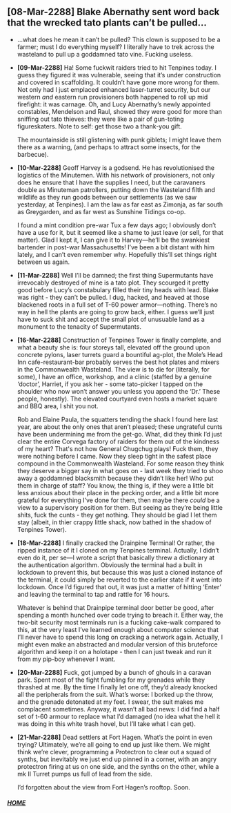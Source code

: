 ## [08-Mar-2288] Blake Abernathy sent word back that the wrecked tato plants can’t be pulled... 

* …what does he mean it can’t be pulled? This clown is supposed to be a farmer; must I do everything myself? I literally have to trek across the wasteland to pull up a goddamned tato vine. Fucking useless.
* __[09-Mar-2288]__ Ha! Some fuckwit raiders tried to hit Tenpines today. I guess they figured it was vulnerable, seeing that it’s under construction and covered in scaffolding. It couldn’t have gone more wrong for them. Not only had I just emplaced enhanced laser-turret security, but our western *and* eastern run provisioners both happened to roll up mid firefight: it was carnage. Oh, and Lucy Abernathy’s newly appointed constables, Mendelson and Raul, showed they were good for more than sniffing out tato thieves: they were like a pair of gun-toting figureskaters. Note to self: get those two a thank-you gift.

  The mountainside is still glistening with punk giblets; I might leave them there as a warning, (and perhaps to attract some insects, for the barbecue).
  
* __[10-Mar-2288]__ Geoff Harvey is a godsend. He has revolutionised the logistics of the Minutemen. With his network of provisioners, not only does he ensure that I have the supplies I need, but the caravaners double as Minuteman patrollers, putting down the Wasteland filth and wildlife as they run goods between our settlements (as we saw yesterday, at Tenpines). I am the law as far east as Zimonja, as far south as Greygarden, and as far west as Sunshine Tidings co-op. 

  I found a mint condition pre-war Tux a few days ago; I obviously don’t have a use for it, but it seemed like a shame to just leave (or sell, for that matter). Glad I kept it, I can give it to Harvey—he’ll be the swankiest bartender in post-war Massachusetts! I’ve been a bit distant with him lately, and I can’t even remember why. Hopefully this’ll set things right between us again.
  
* __[11-Mar-2288]__ Well I’ll be damned; the first thing Supermutants have irrevocably destroyed of mine is a tato plot. They scourged it pretty good before Lucy’s constabulary filled their tiny heads with lead. Blake was right - they can’t be pulled. I dug, hacked, and heaved at those blackened roots in a full set of T-60 power armor—nothing. There’s no way in hell the plants are going to grow back, either. I guess we’ll just have to suck shit and accept the small plot of unusuable land as a monument to the tenacity of Supermutants.

* __[16-Mar-2288]__ Construction of Tenpines Tower is finally complete, and what a beauty she is: four storeys tall, elevated off the ground upon concrete pylons, laser turrets guard a bountiful ag-plot, the Mole’s Head Inn cafe-restaurant-bar probably serves the best hot plates and mixers in the Commonwealth Wasteland. The view is to die for (literally, for some), I have an office, workshop, and a clinic (staffed by a genuine ‘doctor’, Harriet, if you ask her - some tato-picker I tapped on the shoulder who now won’t answer you unless you append the ‘Dr.’ These people, honestly). The elevated courtyard even hosts a market square and BBQ area, I shit you not. 

  Rob and Elaine Paula, the squatters tending the shack I found here last year, are about the only ones that aren’t pleased; these ungrateful cunts have been undermining me from the get-go. What, did they think I’d just clear the entire Corvega factory of raiders for them out of the kindness of my heart? That's not how General Chugchug plays! Fuck them, they were nothing before I came. Now they sleep tight in the safest place compound in the Commonwealth Wasteland. For some reason they think they deserve a bigger say in what goes on - last week they tried to shoo away a goddamned blacksmith because they didn’t like her! Who put them in charge of staff? You know, the thing is, if they were a little bit less anxious about their place in the pecking order, and a little bit more grateful for everything I’ve done for them, then maybe there _could_ be a view to a supervisory position for them. But seeing as they’re being little shits, fuck the cunts - they get nothing. They should be glad I let them stay (albeit, in thier crappy little shack, now bathed in the shadow of Tenpines Tower).
  
* __[18-Mar-2288]__ I finally cracked the Drainpine Terminal! Or rather, the ripped instance of it I cloned on my Tenpines terminal. Actually, I didn’t even do it, per se—I wrote a script that basically threw a dictionary at the authentication algorithm. Obviously the terminal had a built in lockdown to prevent this, but because this was just a cloned instance of the terminal, it could simply be reverted to the earlier state if it went into lockdown. Once I’d figured that out, it was just a matter of hitting ‘Enter’ and leaving the terminal to tap and rattle for 16 hours.

  Whatever is behind that Drainpipe terminal door better be good, after spending a month hunched over code trying to breach it. Either way, the two-bit security most terminals run is a fucking cake-walk compared to this, at the very least I’ve learned enough about computer science that I’ll never have to spend this long on cracking a network again. Actually, I might even make an abstracted and modular version of this bruteforce algorithm and keep it on a holotape - then I can just tweak and run it from my pip-boy whenever I want.
  
* __[20-Mar-2288]__ Fuck, got jumped by a bunch of ghouls in a caravan park. Spent most of the fight fumbling for my grenades while they thrashed at me. By the time I finally let one off, they’d already knocked all the peripherals from the suit. What’s worse: I borked up the throw, and the grenade detonated at my feet. I swear, the suit makes me complacent sometimes. Anyway, it wasn’t all bad news: I did find a half set of t-60 armour to replace what I’d damaged (no idea what the hell it was doing in this white trash hovel, but I’ll take what I can get). 

* __[21-Mar-2288]__ Dead settlers at Fort Hagen. What’s the point in even trying? Ultimately, we’re all going to end up just like them. We might think we’re clever, programming a Protectron to clear out a squad of synths, but inevitably we just end up pinned in a corner, with an angry protectron firing at us on one side, and the synths on the other, while a mk II Turret pumps us full of lead from the side. 

  I’d forgotten about the view from Fort Hagen’s rooftop. Soon.
  
#### [_HOME_](/README.md) 
